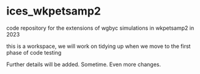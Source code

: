 # ices_wkpetsamp2
code repository for the extensions of wgbyc simulations in wkpetsamp2 in 2023

this is a workspace, we will work on tidying up when we move to the first phase of code testing

Further details will be added. Sometime.
Even more changes.
